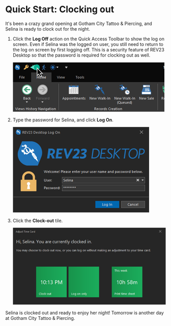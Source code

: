# Quick Start: Clocking out

It's been a crazy grand opening at Gotham City Tattoo & Piercing, and Selina is ready to clock out for the night.

1. Click the **Log Off** action on the Quick Access Toolbar to show the log on screen. Even if Selina was the logged on user, you still need to return to the log on screen by first logging off. This is a security feature of REV23 Desktop so that the password is required for clocking out as well.

    ![REV23 Desktop](img/qat_log_off.png)

2. Type the password for Selina, and click **Log On**.

    ![REV23 Desktop](img/log_on_password.png)

3. Click the **Clock-out** tile.

    ![REV23 Desktop](img/adjust_time_card_clock_out.png)

Selina is clocked out and ready to enjoy her night! Tomorrow is another day at Gotham City Tattoo & Piercing.